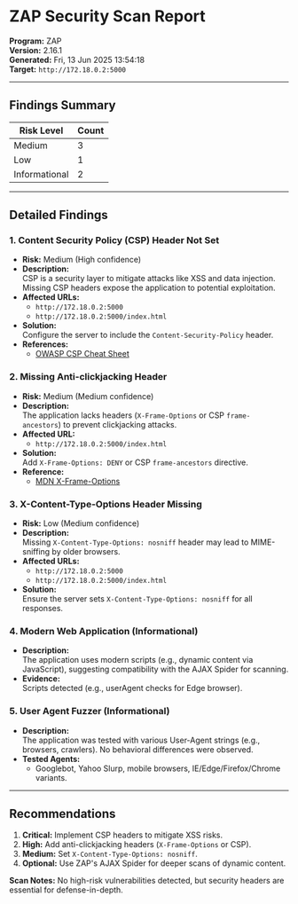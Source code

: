 # ZAP Security Scan Report

**Program:** ZAP  
**Version:** 2.16.1  
**Generated:** Fri, 13 Jun 2025 13:54:18  
**Target:** `http://172.18.0.2:5000`  

---

## Findings Summary

| Risk Level       | Count |
|------------------|-------|
| Medium           | 3     |
| Low              | 1     |
| Informational    | 2     |

---

## Detailed Findings

### 1. Content Security Policy (CSP) Header Not Set  
- **Risk:** Medium (High confidence)  
- **Description:**  
  CSP is a security layer to mitigate attacks like XSS and data injection. Missing CSP headers expose the application to potential exploitation.  
- **Affected URLs:**  
  - `http://172.18.0.2:5000`  
  - `http://172.18.0.2:5000/index.html`  
- **Solution:**  
  Configure the server to include the `Content-Security-Policy` header.  
- **References:**  
  - [OWASP CSP Cheat Sheet](https://cheatsheetseries.owasp.org/cheatsheets/Content_Security_Policy_Cheat_Sheet.html)  

### 2. Missing Anti-clickjacking Header  
- **Risk:** Medium (Medium confidence)  
- **Description:**  
  The application lacks headers (`X-Frame-Options` or CSP `frame-ancestors`) to prevent clickjacking attacks.  
- **Affected URL:**  
  - `http://172.18.0.2:5000/index.html`  
- **Solution:**  
  Add `X-Frame-Options: DENY` or CSP `frame-ancestors` directive.  
- **Reference:**  
  - [MDN X-Frame-Options](https://developer.mozilla.org/en-US/docs/Web/HTTP/Headers/X-Frame-Options)  

### 3. X-Content-Type-Options Header Missing  
- **Risk:** Low (Medium confidence)  
- **Description:**  
  Missing `X-Content-Type-Options: nosniff` header may lead to MIME-sniffing by older browsers.  
- **Affected URLs:**  
  - `http://172.18.0.2:5000`  
  - `http://172.18.0.2:5000/index.html`  
- **Solution:**  
  Ensure the server sets `X-Content-Type-Options: nosniff` for all responses.  

### 4. Modern Web Application (Informational)  
- **Description:**  
  The application uses modern scripts (e.g., dynamic content via JavaScript), suggesting compatibility with the AJAX Spider for scanning.  
- **Evidence:**  
  Scripts detected (e.g., userAgent checks for Edge browser).  

### 5. User Agent Fuzzer (Informational)  
- **Description:**  
  The application was tested with various User-Agent strings (e.g., browsers, crawlers). No behavioral differences were observed.  
- **Tested Agents:**  
  - Googlebot, Yahoo Slurp, mobile browsers, IE/Edge/Firefox/Chrome variants.  

---

## Recommendations  
1. **Critical:** Implement CSP headers to mitigate XSS risks.  
2. **High:** Add anti-clickjacking headers (`X-Frame-Options` or CSP).  
3. **Medium:** Set `X-Content-Type-Options: nosniff`.  
4. **Optional:** Use ZAP's AJAX Spider for deeper scans of dynamic content.  

**Scan Notes:** No high-risk vulnerabilities detected, but security headers are essential for defense-in-depth.  